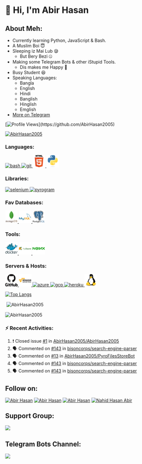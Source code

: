 <h1 align="left">👋 Hi, I'm Abir Hasan</h1>

## About Meh:
- Currently learning Python, JavaScript & Bash.
- A Muslim Boi 😇
- Sleeping iz Mai Lub 😪
    - But Bery Bezi 🤐
- Making some Telegram Bots & other iStupid Tools.
    - Dis makes me Happy 🤗
- Busy Student 😆
- Speaking Languages:
    - Bangla
    - English
    - Hindi
    - Banglish
    - Hinglish
    - Emglish
- [More on Telegram](https://t.me/AbirHasan2005/3)

[![Profile Views]("https://komarev.com/ghpvc/?username=AbirHasan2005&label=Profile%20views&color=0e75b6&style=flat")](https://github.com/AbirHasan2005)

<p align="left"> <a href="https://github.com/AbirHasan2005"><img src="https://github-profile-trophy.vercel.app/?username=AbirHasan2005" alt="AbirHasan2005" /></a> </p>


<h3 align="left">Languages:</h3>
<p align="left"> <a href="https://www.gnu.org/software/bash/" target="_blank"> <img src="https://www.vectorlogo.zone/logos/gnu_bash/gnu_bash-icon.svg" alt="bash" width="40" height="40"/> </a> <a href="https://git-scm.com/" target="_blank"> <img src="https://www.vectorlogo.zone/logos/git-scm/git-scm-icon.svg" alt="git" width="40" height="40"/> </a> <a href="https://www.w3.org/html/" target="_blank"> <img src="https://raw.githubusercontent.com/devicons/devicon/master/icons/html5/html5-original-wordmark.svg" alt="html5" width="40" height="40"/> </a> <a href="https://www.python.org" target="_blank"> <img src="https://raw.githubusercontent.com/devicons/devicon/master/icons/python/python-original.svg" alt="python" width="40" height="40"/> </a> </p>

<h3 align="left">Libraries:</h3>
<p align="left"> <a href="https://www.selenium.dev" target="_blank"> <img src="https://raw.githubusercontent.com/detain/svg-logos/780f25886640cef088af994181646db2f6b1a3f8/svg/selenium-logo.svg" alt="selenium" width="40" height="40"/> </a> <a href="https://github.com/pyrogram/pyrogram" target="_blank"> <img src="https://raw.githubusercontent.com/pyrogram/logos/fe16a72cae833fcabf1f79ca0b33cee6af2f3bc3/logos/pyrogram.svg" alt="pyrogram" width="40" height="40"/> </a> </p>

<h3 align="left">Fav Databases:</h3>
<p align="left"> <a href="https://www.mongodb.com/" target="_blank"> <img src="https://raw.githubusercontent.com/devicons/devicon/master/icons/mongodb/mongodb-original-wordmark.svg" alt="mongodb" width="40" height="40"/> </a> <a href="https://www.mysql.com/" target="_blank"> <img src="https://raw.githubusercontent.com/devicons/devicon/master/icons/mysql/mysql-original-wordmark.svg" alt="mysql" width="40" height="40"/> </a> <a href="https://www.postgresql.org" target="_blank"> <img src="https://raw.githubusercontent.com/devicons/devicon/master/icons/postgresql/postgresql-original-wordmark.svg" alt="postgresql" width="40" height="40"/> </a> </p>

<h3 align="left">Tools:</h3>
<p align="left"> <a href="https://www.docker.com/" target="_blank"> <img src="https://raw.githubusercontent.com/devicons/devicon/master/icons/docker/docker-original-wordmark.svg" alt="docker" width="40" height="40"/> </a> <a href="https://www.jetbrains.com/pycharm/" target="_blank"> <img src="https://github.com/devicons/devicon/raw/master/icons/pycharm/pycharm-original-wordmark.svg" alt="pycharm" width="40" height="40"/> </a> <a href="https://www.nginx.com" target="_blank"> <img src="https://raw.githubusercontent.com/devicons/devicon/master/icons/nginx/nginx-original.svg" alt="nginx" width="40" height="40"/> </a> </p>

<h3 align="left">Servers & Hosts:</h3>
<p align="left"> <a href="https://github.com/" target="_blank"> <img src="https://github.com/devicons/devicon/raw/master/icons/github/github-original-wordmark.svg" alt="github" width="40" height="40"/> </a> <a href="https://aws.amazon.com" target="_blank"> <img src="https://raw.githubusercontent.com/devicons/devicon/master/icons/amazonwebservices/amazonwebservices-original-wordmark.svg" alt="aws" width="40" height="40"/> </a> <a href="https://azure.microsoft.com/en-in/" target="_blank"> <img src="https://www.vectorlogo.zone/logos/microsoft_azure/microsoft_azure-icon.svg" alt="azure" width="40" height="40"/> </a> <a href="https://cloud.google.com" target="_blank"> <img src="https://www.vectorlogo.zone/logos/google_cloud/google_cloud-icon.svg" alt="gcp" width="40" height="40"/> </a> <a href="https://heroku.com" target="_blank"> <img src="https://www.vectorlogo.zone/logos/heroku/heroku-icon.svg" alt="heroku" width="40" height="40"/> </a> <a href="https://www.linux.org/" target="_blank"> <img src="https://raw.githubusercontent.com/devicons/devicon/master/icons/linux/linux-original.svg" alt="linux" width="40" height="40"/> </a> </p>


[![Top Langs](https://github-readme-stats.vercel.app/api/top-langs/?username=AbirHasan2005)](https://github.com/AbirHasan2005)

<p>&nbsp;<img align="center" src="https://github-readme-stats.vercel.app/api?username=AbirHasan2005&show_icons=true&locale=en" alt="AbirHasan2005" /></p>

<p><img align="center" src="https://github-readme-streak-stats.herokuapp.com/?user=AbirHasan2005&" alt="AbirHasan2005" /></p>


### :zap: Recent Activities:

<!--START_SECTION:activity-->
1. ❗️ Closed issue [#1](https://github.com/AbirHasan2005/AbirHasan2005/issues/1) in [AbirHasan2005/AbirHasan2005](https://github.com/AbirHasan2005/AbirHasan2005)
2. 🗣 Commented on [#143](https://github.com/bisoncorps/search-engine-parser/issues/143) in [bisoncorps/search-engine-parser](https://github.com/bisoncorps/search-engine-parser)
3. 🗣 Commented on [#13](https://github.com/AbirHasan2005/PyroFilesStoreBot/issues/13) in [AbirHasan2005/PyroFilesStoreBot](https://github.com/AbirHasan2005/PyroFilesStoreBot)
4. 🗣 Commented on [#143](https://github.com/bisoncorps/search-engine-parser/issues/143) in [bisoncorps/search-engine-parser](https://github.com/bisoncorps/search-engine-parser)
5. 🗣 Commented on [#143](https://github.com/bisoncorps/search-engine-parser/issues/143) in [bisoncorps/search-engine-parser](https://github.com/bisoncorps/search-engine-parser)
<!--END_SECTION:activity-->

## Follow on:
[![Abir Hasan](https://img.icons8.com/fluent/48/000000/twitter.png)][twitter]
[![Abir Hasan](https://img.icons8.com/fluent/48/000000/instagram-new.png)][instagram]
[![Abir Hasan](https://img.icons8.com/fluent/48/000000/telegram-app.png)][telegram]
[![Nahid Hasan Abir](https://img.icons8.com/fluent/48/000000/facebook-new.png)][facebook]

## Support Group:
<a href="https://t.me/linux_repo"><img src="https://img.shields.io/badge/Linux%20Repositories-Join%20Telegram%20Group-blue.svg?logo=telegram"></a>

## Telegram Bots Channel:
<a href="https://t.me/linux_repo"><img src="https://img.shields.io/badge/Discovery%20Updates-Join%20Telegram%20Channel-blue.svg?logo=telegram"></a>

[twitter]: https://twitter.com/AbirHasan2005
[instagram]: https://instagram.com/AbirHasan2005
[telegram]: https://t.me/AbirHasan2005
[facebook]: https://facebook.com/AbirHasan2005
